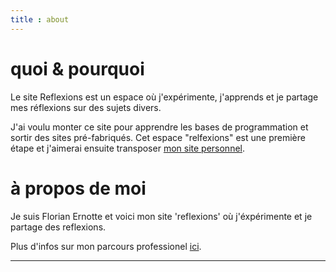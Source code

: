 ```yaml
---
title : about
---
```


# quoi & pourquoi

Le site Reflexions est un espace où j'expérimente, j'apprends et je partage mes réflexions sur des sujets divers. 

J'ai voulu monter ce site pour apprendre les bases de programmation et sortir des sites pré-fabriqués. Cet espace "relfexions" est une première étape et j'aimerai ensuite transposer [mon site personnel](www.florianernotte.be).  


# à propos de moi

Je suis Florian Ernotte et voici mon site 'reflexions' où j'éxpérimente et je partage des reflexions. 

Plus d'infos sur mon parcours professionel [ici](www.avroy.be/florian-ernotte).

--- 
